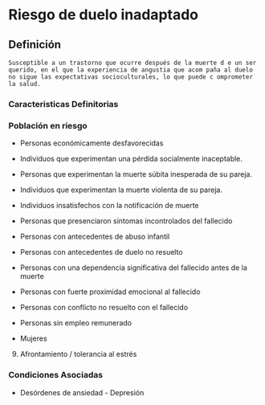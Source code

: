 # Riesgo de duelo inadaptado
## Definición
	Susceptible a un trastorno que ocurre después de la muerte d e un ser querido, en el que la experiencia de angustia que acom paña al duelo no sigue las expectativas socioculturales, lo que puede c omprometer la salud.

### Caracteristicas Definitorias


### Población en riesgo
- Personas económicamente 
desfavorecidas   
- Individuos que experimentan una 
pérdida socialmente 
inaceptable.   
- Personas que experimentan la 
muerte súbita inesperada de su 
pareja.   
- Individuos que experimentan la 
muerte violenta de su pareja.   
- Individuos insatisfechos con la 
notificación de muerte   
- Personas que presenciaron 
síntomas incontrolados del 
fallecido   
 
- Personas con antecedentes de 
abuso infantil   
- Personas con antecedentes de 
duelo no resuelto   
- Personas con una dependencia 
significativa del fallecido 
antes de la muerte   
- Personas con fuerte proximidad 
emocional al fallecido   
- Personas con conflicto no 
resuelto con el fallecido   
- Personas sin empleo 
remunerado   
- Mujeres   
 
 
 
 9. Afrontamiento / tolerancia al estrés

### Condiciones Asociadas
- Desórdenes de ansiedad  - Depresión

